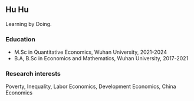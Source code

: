 ## Hu Hu

Learning by Doing.

### Education
- M.Sc in Quantitative Economics, Wuhan University, 2021-2024
- B.A, B.Sc in Economics and Mathematics, Wuhan University, 2017-2021

### Research interests
Poverty, Inequality, Labor Economics, Development Economics, China Economics
